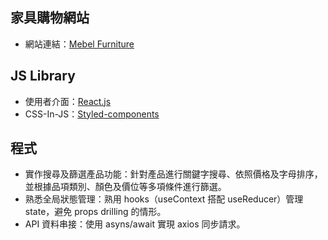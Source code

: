 ## 家具購物網站

- 網站連結：[Mebel Furniture](https://shopping-web-nancy.netlify.app)


## JS Library

- 使用者介面：[React.js](https://reactjs.org/)
- CSS-In-JS：[Styled-components](https://styled-components.com/)


## 程式

- 實作搜尋及篩選產品功能：針對產品進行關鍵字搜尋、依照價格及字母排序，並根據品項類別、顏色及價位等多項條件進行篩選。
- 熟悉全局狀態管理：熟用 hooks（useContext 搭配 useReducer）管理 state，避免 props drilling 的情形。
- API 資料串接：使用 asyns/await 實現 axios 同步請求。
